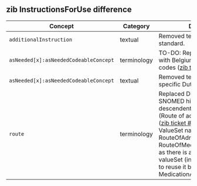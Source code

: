 ## zib InstructionsForUse difference

| Concept         | Category          | Description                             | 
|-----------------|-------------------|-----------------------------------------|
|`additionalInstruction` | textual | Removed text regarding the G-standard. |
| `asNeeded[x]:asNeededCodeableConcept` | terminology | TO-DO: Replace Dutch valueSet with Belgium or international codes ([zib ticket #1781](https://bits.nictiz.nl/browse/ZIB-1781)). |
| `asNeeded[x]:asNeededCodeableConcept` | textual | Removed text regarding the specific Dutch codes. |
| `route` | terminology | Replaced Dutch valueSet with the SNOMED hierarchy containing descendents of 284009009 (Route of administration value) ([zib ticket #1781](https://bits.nictiz.nl/browse/ZIB-1781)). Renamed ValueSet name RouteOfAdministration to RouteOfMedicationAdministration as there is an identically named valueSet (in HdBe-DrugUse) and to reuse it both here and in MedicationAdministration. |